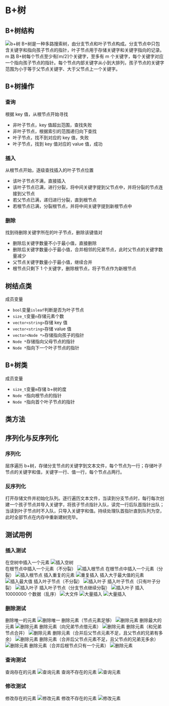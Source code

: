# B+树

## B+树结构

![b+树](img\B+树结构.png)
B+树是一种多路搜索树，由分支节点和叶子节点构成。分支节点中只包含关键字和指向孩子节点的指针，叶子节点用于存储关键字和关键字指向的记录。m 路 B+树每个节点至少有⌈m/2⌉个关键字，至多有 m 个关键字，每个关键字对应一个指向孩子节点的指针。每个节点内部关键字从小到大排列，孩子节点的关键字范围为小于等于父节点关键字、大于父节点上一个关键字。

## B+树操作

### 查询

根据 key 值，从根节点开始寻找

- 非叶子节点，key 值超出范围，查找失败
- 非叶子节点，根据索引的范围递归向下查找
- 叶子节点，找不到对应的 key 值，失败
- 叶子节点，找到 key 值对应的 value 值，成功

### 插入

从根节点开始，逐级查找插入的叶子节点位置

- 该叶子节点不满，直接插入
- 该叶子节点已满，进行分裂，将中间关键字提到父节点中，并将分裂的节点连接到父节点
- 若父节点已满，递归进行分裂，直到根节点
- 若根节点已满，分裂根节点，并将中间关键字提到新根节点中

### 删除

找到待删除关键字所在的叶子节点，删除该键值对

- 删除后关键字数量不小于最小值，直接删除
- 删除后关键字数量小于最小值，合并相邻的兄弟节点，此时父节点的关键字数量减少
- 父节点关键字数量小于最小值，继续合并
- 根节点只剩下 1 个关键字，删除根节点，将子节点作为新根节点

## 树结点类

成员变量

- `bool`变量`isleaf`判断是否为叶子节点
- `size_t`变量`n`存储元素个数
- `vector<string>`存储 key 值
- `vector<string>`存储 value 值
- `vector<Node *>`存储指向孩子的指针
- `Node *`存储指向父母节点的指针
- `Node *`指向下一个叶子节点的指针

## B+树类

成员变量

- `size_t`变量`m`存储 b+树的度
- `Node *`指向根节点的指针
- `Node *`指向首个叶子节点的指针

## 类方法

## 序列化与反序列化

### 序列化

层序遍历 b+树，存储分支节点的关键字到文本文件，每个节点为一行；存储叶子节点的关键字和值，关键字一行、值一行，每个节点占两行。

### 反序列化

打开存储文件并初始化队列。逐行遍历文本文件，当读到分支节点时，每行每次创建一个孩子节点并导入关键字，将孩子节点指针入队，读完一行后队首指针出队；当读到叶子节点时不入队，只导入关键字和值。持续处理队首指针直到队列为空，此时全部节点在内存中重新建树完毕。

## 测试用例

### 插入测试

在空树中插入一个元素
![插入空树](img\插入空树.png)  
在根节点中插入一个元素（不分裂）
![插入根节点](img\插入根节点1.png)
在根节点中插入一个元素（分裂）
![插入根节点](img\插入根节点2.png)
插入重复的元素
![重复插入](img\重复插入.png)
插入大于最大值的元素
![插入最大值](img\插入最大值.png)
插入叶子节点（不分裂）
![插入叶子](img\插入叶子.png)
插入叶子节点（只有叶子分裂）
![插入叶子](img\插入叶子2.png)
插入叶子节点（分支节点继续分裂）
![插入叶子](img\插入叶子3.png)
插入 10000000 个数据（乱序）
![大文件](img\大文件.png)
![大量插入](img\大量插入.png)
![大量插入](img\大量插入2.png)

### 删除测试

删除唯一的元素
![删除唯一](img\删除唯一.png)
删除元素（节点元素足够）
![删除元素](img\删除元素.png)
删除最大的元素
![删除元素](img\删除元素1.png)
删除元素（向兄弟节点借元素）
![删除元素](img\删除元素2.png)
删除元素（和兄弟节点合并）
![删除元素](img\删除元素3.png)
删除元素（合并后父节点元素不足，且父节点的兄弟有多余）
![删除元素](img\删除元素4.png)
删除元素（合并后父节点元素不足，且父节点的兄弟无多余）
![删除元素](img\删除元素5.png)
删除元素（合并后根节点只有一个元素）
![删除元素](img\删除元素6.png)

### 查询测试

查询存在的元素
![查询元素](img\查询.png)
查询不存在的元素
![查询元素](img\查询2.png)

### 修改测试

修改存在的元素
![修改元素](img\修改.png)
修改不存在的元素
![修改元素](img\修改2.png)

